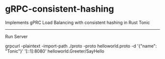 # gRPC-consistent-hashing
Implements gPRC Load Balancing with consistent hashing in Rust Tonic

-----------------------------------------------------------------------
Run Server

grpcurl -plaintext -import-path ./proto -proto helloworld.proto -d '{"name": "Tonic"}' '[::1]:8080' helloworld.Greeter/SayHello
